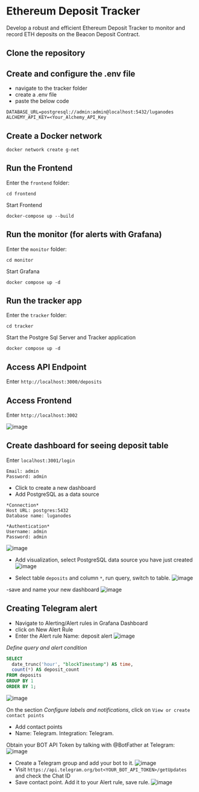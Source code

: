 # Ethereum Deposit Tracker
Develop a robust and efficient Ethereum Deposit Tracker to monitor and record ETH deposits on the Beacon Deposit Contract.

## Clone the repository

## Create and configure the .env file
- navigate to the tracker folder
- create a .env file
- paste the below code
  
```
DATABASE_URL=postgresql://admin:admin@localhost:5432/luganodes
ALCHEMY_API_KEY=<Your_Alchemy_API_Key
```
## Create a Docker network

```
docker network create g-net
```

## Run the Frontend 

Enter the `frontend` folder:

```
cd frontend
```

Start Frontend

```
docker-compose up --build

```

## Run the monitor (for alerts with Grafana)

Enter the `monitor` folder:

```
cd monitor
```

Start Grafana

```
docker compose up -d
```

## Run the tracker app

Enter the `tracker` folder:

```
cd tracker
```
Start the Postgre Sql Server and Tracker application

```
docker compose up -d
```

## Access API Endpoint
Enter `http://localhost:3000/deposits`

## Access Frontend
Enter `http://localhost:3002`

![image](https://github.com/user-attachments/assets/aa16de7b-e4a8-4043-bca2-3d1263a75a27)


## Create dashboard for seeing deposit table

Enter `localhost:3001/login`

```
Email: admin
Password: admin
```

- Click to create a new dashboard
- Add PostgreSQL as a data source
```
*Connection*
Host URL: postgres:5432
Database name: luganodes

*Authentication*
Username: admin
Password: admin
```
![image](https://github.com/user-attachments/assets/557311f4-477e-4e42-bb96-f830d63e46e4)

- Add visualization, select PostgreSQL data source you have just created
  ![image](https://github.com/user-attachments/assets/cd0690c1-8b10-4dae-b505-ec956866c4d1)

- Select table `deposits` and column `*`, run query, switch to table.
 ![image](https://github.com/user-attachments/assets/120cfb3e-d385-4c3e-8019-9ffeee180fc3)

-save and name your new dashboard
![image](https://github.com/user-attachments/assets/d511ed38-0f45-4456-b257-ec724c1e036f)

## Creating Telegram alert

- Navigate to Alerting/Alert rules in Grafana Dashboard
- click on New Alert Rule
- Enter the Alert rule Name: deposit alert
![image](https://github.com/user-attachments/assets/23cad8dc-1a64-451c-a79a-b7490ad31c75)

_Define query and alert condition_

```sql
SELECT
  date_trunc('hour', "blockTimestamp") AS time,
  count(*) AS deposit_count
FROM deposits
GROUP BY 1
ORDER BY 1;
```

![image](https://github.com/user-attachments/assets/afc5c9cf-9e01-4120-b12a-282c75243041)

On the section _Configure labels and notifications_, click on `View or create contact points`

- Add contact points
- Name: Telegram. Integration: Telegram.

Obtain your BOT API Token by talking with @BotFather at Telegram:
![image](https://github.com/user-attachments/assets/94bdde2c-447c-4874-979b-ec660df024ce)


- Create a Telegram group and add your bot to it.
  ![image](https://github.com/user-attachments/assets/e877d08c-d621-4c99-8b80-3bf0e1c4a115)
- Visit `https://api.telegram.org/bot<YOUR_BOT_API_TOKEN>/getUpdates` and check the Chat ID
- Save contact point. Add it to your Alert rule, save rule.
  ![image](https://github.com/user-attachments/assets/93393072-0042-4401-920c-788e76493898)




